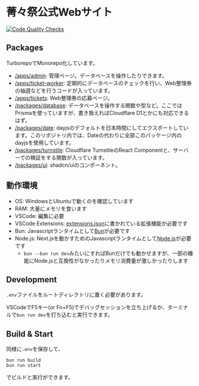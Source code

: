 # 菁々祭公式Webサイト

[![Code Quality Checks](https://github.com/2025seiseisai/seiseisai-admin/actions/workflows/check.yml/badge.svg?branch=main)](https://github.com/2025seiseisai/seiseisai-admin/actions/workflows/check.yml)

## Packages

TurborepoでMonorepo化しています。

- [/apps/admin](./apps/admin): 管理ページ。データベースを操作したりできます。
- [/apps/ticket-worker](./apps/ticket-worker): 定期的にデータベースのチェックを行い、Web整理券の抽選などを行うコードが入っています。
- [/apps/tickets](./apps/tickets): Web整理券の応募ページ。
- [/packages/database](./packages/database): データベースを操作する関数や型など。ここではPrismaを使っていますが、書き換えればCloudflare D1とかにも対応できるはず。
- [/packages/date](./packages/date): dayjsのデフォルトを日本時間にしてエクスポートしています。このリポジトリ内では、Dateの代わりに全部このパッケージ内のdayjsを使用しています。
- [/packages/turnstile](./packages/turnstile): Cloudflare TurnstileのReact Componentと、サーバーでの検証をする関数が入っています。
- [/packages/ui](./packages/ui): shadcn/uiのコンポーネント。

## 動作環境

- OS: WindowsとUbuntuで動くのを確認しています
- RAM: 大量にメモリを食います
- VSCode: 編集に必要
- VSCode Extensions: [extensions.json](./.vscode/extensions.json)に書かれている拡張機能が必要です
- Bun: Javascriptランタイムとして[Bun](https://bun.com/)が必要です
- Node.js: Next.jsを動かすためのJavascriptランタイムとして[Node.js](https://nodejs.org/ja/)が必要です
    - `bun --bun run dev`みたいにすればBunだけでも動かせますが、一部の機能にNode.jsと互換性がなかったりメモリ消費量が激しかったりします

## Development

`.env`ファイルをルートディレクトリに置く必要があります。

VSCodeでF5キー(or Fn+F5)でデバッグセッションを立ち上げるか、ターミナルで`bun run dev`を打ち込むと実行できます。

## Build & Start

同様に`.env`を保存して、

```shell
bun run build
bun run start
```

でビルドと実行ができます。
